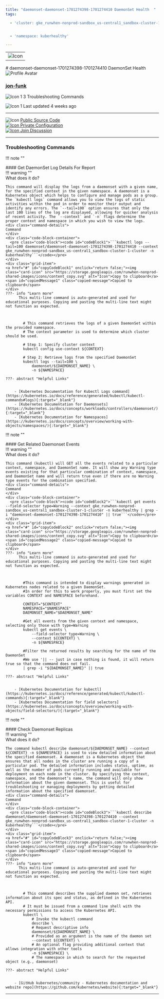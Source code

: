 ```yaml
---
title: "daemonset-daemonset-1701274398-1701274410 DaemonSet Health  "
tags: 

  - 'cluster: gke_runwhen-nonprod-sandbox_us-central1_sandbox-cluster-1-cluster'


  - 'namespace: kuberhealthy'

---
```


<table class="invisible-table">
  <tr>
    <td class="icon-cell">
      <img src="https://storage.googleapis.com/runwhen-nonprod-shared-images/icons/kubernetes/resources/labeled/ds.svg" alt="Icon" />
    </td>
  </tr>
</table>
# daemonset-daemonset-1701274398-1701274410 DaemonSet Health    
<div class="author-block">
  <img src="/github_profile_cache/jon-funk_icon.png" alt="Profile Avatar" class="author-avatar">
  <div class="author-info">
    <a href="https://github.com/jon-funk" target="_blank">
    <h3 class="author-name">jon-funk</a></h3>
  <p class="author-bio">
      <img src="https://storage.googleapis.com/runwhen-nonprod-shared-images/icons/terminal.svg" alt="Icon 1" class="bio-icon">
    3 Troubleshooting Commands</p>
      <p class="author-bio">
     <img src="https://storage.googleapis.com/runwhen-nonprod-shared-images/icons/calendar_month.svg" alt="Icon 1" class="bio-icon">
    Last updated 4 weeks ago </p>
  </div>
</div>
  

<p></p>
<hr class="custom-hr">
<div class="command-header-grid">
  <div class="grid-item">
    <img class="card-icon" src="https://storage.googleapis.com/runwhen-nonprod-shared-images/icons/public.svg" alt="Icon">
    <a href="https://github.com/runwhen-contrib/rw-cli-codecollection/tree/main/codebundles/k8s-daemonset-healthcheck/runbook.robot" target="_blank">Public Source Code</a>
  </div>

  <div class="grid-item">
    <a href="#" id="configLink" onclick="return false;">
      <img class="card-icon" src="https://storage.googleapis.com/runwhen-nonprod-shared-images/icons/lock.svg" alt="Icon">
      Private Configuration
    </a>
  </div>

  <div class="grid-item">
    <a href="https://github.com/orgs/runwhen-contrib/discussions?discussions_q=is%3Aopen+k8s-daemonset-healthcheck" target="_blank">
      <img class="card-icon" src="https://storage.googleapis.com/runwhen-nonprod-shared-images/icons/forum.svg" alt="Icon">
      Join Discussion
    </a>
  </div>
</div>
<hr class="custom-hr">

### Troubleshooting Commands



!!! note ""
    <div class="command-title">
    #### Get DaemonSet Log Details For Report  
    </div>
    !!! warning ""
    <div class="command-details">
    What does it do?
    </div>
    

    This command will display the logs from a daemonset with a given name, for the specified context in the given namespace. A daemonset is a Kubernetes object which helps to configure and manage pods as a group. The `kubectl logs` command allows you to view the logs of static activities within the pod in order to monitor their output and identify any errors. The `--tail=100` option ensures that only the last 100 lines of the log are displayed, allowing for quicker analysis of recent activity. The `--context` and `-n` flags determine the proper context and namespace in which you wish to view the logs. 
    <div class="command-details">
    Command
    </div>
    <div class="code-block-container">
      <pre class="code-block"><code id="codeBlock1">```kubectl logs --tail=100 daemonset/daemonset-daemonset-1701274398-1701274410 --context gke_runwhen-nonprod-sandbox_us-central1_sandbox-cluster-1-cluster -n kuberhealthy```</code></pre>
    </div>
    <div class="grid-item">
    <a href="#" id="copyCodeBlock1" onclick="return false;"><img class="card-icon" src="https://storage.googleapis.com/runwhen-nonprod-shared-images/icons/content_copy.svg" alt="Icon">Copy to clipboard</a>
    <span id="copiedMessage1" class="copied-message">Copied to clipboard</span>
    </div>
    ???- info "Learn more"
          This multi-line command is auto-generated and used for educational purposes. Copying and pasting the multi-line text might not function as expected.
            
            

            # This command retrieves the logs of a given DaemonSet within the provided namespace.
            # The context parameter is used to determine which cluster should be used.

            # Step 1: Specify cluster context
            kubectl config use-context ${CONTEXT}

            # Step 2: Retrieve logs from the specified DaemonSet
            kubectl logs --tail=100 \
                daemonset/${DAEMONSET_NAME} \
                -n ${NAMESPACE}

    ???- abstract "Helpful Links"

            
        - [Kubernetes Documentation for Kubectl Logs command](https://kubernetes.io/docs/reference/generated/kubectl/kubectl-commands#logs){:target="_blank"}
        - [Kubernetes Documentation for Daemonsets](https://kubernetes.io/docs/concepts/workloads/controllers/daemonset/){:target="_blank"}
        - [Kubernetes Documentation for Namespaces](https://kubernetes.io/docs/concepts/overview/working-with-objects/namespaces/){:target="_blank"}

<script>

document.getElementById('copyCodeBlock1').addEventListener('click', function() {
    copyCodeBlock1();
});

function copyCodeBlock1() {
  var codeBlock = document.getElementById('codeBlock1');
  var text = codeBlock.textContent;

  navigator.clipboard.writeText(text)
    .then(() => {
      console.log('Code block copied to clipboard:', text);
      showCopiedMessage();
    })
    .catch((error) => {
      console.error('Error copying code block to clipboard:', error);
    });
}

function showCopiedMessage() {
  var copiedMessage = document.getElementById('copiedMessage1');
  copiedMessage.classList.add('show');

  setTimeout(function() {
    copiedMessage.classList.remove('show');
  }, 2000);
}
</script>




!!! note ""
    <div class="command-title">
    #### Get Related Daemonset Events  
    </div>
    !!! warning ""
    <div class="command-details">
    What does it do?
    </div>
    

    This command (kubectl) will GET all the events related to a particular context, namespace, and DaemonSet name. It will show any Warning type events existing for that particular combination of context, namespace, and DaemonSet name and will return true even if there are no Warning type events for the combination specified.
    <div class="command-details">
    Command
    </div>
    <div class="code-block-container">
      <pre class="code-block"><code id="codeBlock2">```kubectl get events --field-selector type=Warning --context gke_runwhen-nonprod-sandbox_us-central1_sandbox-cluster-1-cluster -n kuberhealthy | grep -i "daemonset-daemonset-1701274398-1701274410" || true```</code></pre>
    </div>
    <div class="grid-item">
    <a href="#" id="copyCodeBlock2" onclick="return false;"><img class="card-icon" src="https://storage.googleapis.com/runwhen-nonprod-shared-images/icons/content_copy.svg" alt="Icon">Copy to clipboard</a>
    <span id="copiedMessage2" class="copied-message">Copied to clipboard</span>
    </div>
    ???- info "Learn more"
          This multi-line command is auto-generated and used for educational purposes. Copying and pasting the multi-line text might not function as expected.
            
            

            #This command is intended to display warnings generated in Kubernetes nodes related to a given DaemonSet. 
            #In order for this to work properly, you must first set the variables CONTEXT and NAMESPACE beforehand.

            CONTEXT="$CONTEXT"
            NAMESPACE="$NAMESPACE"
            DAEMONSET_NAME="$DAEMONSET_NAME"

            #Get all events from the given context and namespace, selecting only those with type=Warning
            kubectl get events \
                --field-selector type=Warning \
                --context ${CONTEXT} \
                -n ${NAMESPACE} 

            #Filter the returned results by searching for the name of the DaemonSet 
            #We use '|| -- just in case nothing is found, it will return true so that the command does not fail.
            | grep -i "${DAEMONSET_NAME}" || true

    ???- abstract "Helpful Links"

            
        - [Kubernetes Documentation for kubectl](https://kubernetes.io/docs/reference/generated/kubectl/kubectl-commands){:target="_blank"}
        - [Kubernetes Documentation for field selectors](https://kubernetes.io/docs/concepts/overview/working-with-objects/field-selectors/){:target="_blank"}

<script>

document.getElementById('copyCodeBlock2').addEventListener('click', function() {
    copyCodeBlock2();
});

function copyCodeBlock2() {
  var codeBlock = document.getElementById('codeBlock2');
  var text = codeBlock.textContent;

  navigator.clipboard.writeText(text)
    .then(() => {
      console.log('Code block copied to clipboard:', text);
      showCopiedMessage();
    })
    .catch((error) => {
      console.error('Error copying code block to clipboard:', error);
    });
}

function showCopiedMessage() {
  var copiedMessage = document.getElementById('copiedMessage2');
  copiedMessage.classList.add('show');

  setTimeout(function() {
    copiedMessage.classList.remove('show');
  }, 2000);
}
</script>




!!! note ""
    <div class="command-title">
    #### Check Daemonset Replicas  
    </div>
    !!! warning ""
    <div class="command-details">
    What does it do?
    </div>
    

    The command kubectl describe daemonset/${DAEMONSET_NAME} --context ${CONTEXT} -n ${NAMESPACE} is used to view detailed information about the specified daemonset. A daemonset is a Kubernetes object that ensures that all nodes in the cluster are running a copy of a particular pod. The detailed information includes status, uptime, as well as the number of pods currently running and available for deployment on each node in the cluster. By specifying the context, namespace, and the daemonset’s name, the command will only show information about the given daemonset. This is useful for troubleshooting or managing deployments by getting detailed information about the specified daemonset.
    <div class="command-details">
    Command
    </div>
    <div class="code-block-container">
      <pre class="code-block"><code id="codeBlock3">```kubectl describe daemonset/daemonset-daemonset-1701274398-1701274410 --context gke_runwhen-nonprod-sandbox_us-central1_sandbox-cluster-1-cluster -n kuberhealthy```</code></pre>
    </div>
    <div class="grid-item">
    <a href="#" id="copyCodeBlock3" onclick="return false;"><img class="card-icon" src="https://storage.googleapis.com/runwhen-nonprod-shared-images/icons/content_copy.svg" alt="Icon">Copy to clipboard</a>
    <span id="copiedMessage3" class="copied-message">Copied to clipboard</span>
    </div>
    ???- info "Learn more"
          This multi-line command is auto-generated and used for educational purposes. Copying and pasting the multi-line text might not function as expected.
            
            

            # This command describes the supplied daemon set, retrieves information about its spec and status, as defined in the Kubernetes API.
            # It must be issued from a command line shell with the necessary permissions to access the Kubernetes API.
            kubectl \
                # Invoke the kubectl command
                describe \
                # Request descriptive info 
                daemonset/${DAEMONSET_NAME} \
                # Provided as an argument is the name of the daemon set
                --context ${CONTEXT} \
                # An optional flag providing additional context that allows integration with other tools
                -n ${NAMESPACE} \
                # The namespace in which to search for the requested object (e.g., daemonset)

    ???- abstract "Helpful Links"

            
        - [GitHub kubernetes/community - Kubernetes documentation and website repo](https://github.com/kubernetes/website){:target="_blank"}

<script>

document.getElementById('copyCodeBlock3').addEventListener('click', function() {
    copyCodeBlock3();
});

function copyCodeBlock3() {
  var codeBlock = document.getElementById('codeBlock3');
  var text = codeBlock.textContent;

  navigator.clipboard.writeText(text)
    .then(() => {
      console.log('Code block copied to clipboard:', text);
      showCopiedMessage();
    })
    .catch((error) => {
      console.error('Error copying code block to clipboard:', error);
    });
}

function showCopiedMessage() {
  var copiedMessage = document.getElementById('copiedMessage3');
  copiedMessage.classList.add('show');

  setTimeout(function() {
    copiedMessage.classList.remove('show');
  }, 2000);
}
</script>




<script>
document.getElementById('configLink').addEventListener('click', function() {
    showConfig('/workspaces/ws/slxs/dd1-kbr-grnwhnnpr-ds-health/runbook.yaml');
});

function showConfig(runbook) {
    const popupContainer = document.createElement("div"); // Container for the popup
    const popup = document.createElement("div");
    popup.classList.add("popup");

    const loadingMessage = document.createElement("h1");
    loadingMessage.innerText = "Please wait...";

    popup.appendChild(loadingMessage);
    popupContainer.appendChild(popup); // Append the popup to the container
    document.body.appendChild(popupContainer); // Append the container to the document body

    fetch('/get-runbook-config', {
        method: 'POST',
        headers: {
            'Content-Type': 'application/json'
        },
        body: JSON.stringify({
            runbook: runbook,
        }) 
        })
        .then(response => {
            if (!response.ok) {
                throw new Error('Network response was not ok');
            }
            return response.text();
        })
        .then(data => {
            popup.removeChild(loadingMessage);

            const closeButton = document.createElement("span");
            closeButton.classList.add("close");
            closeButton.innerHTML = "&times;";
            closeButton.style.fontSize = "24px"; // Increase the font size for better visibility
            closeButton.style.position = "absolute";
            closeButton.style.top = "10px";
            closeButton.style.right = "10px";

            const title = document.createElement("p");
            title.innerText = "Private configuration for: " + 'daemonset-daemonset-1701274398-1701274410 DaemonSet Health  ';
            const configPath = document.createElement("p");
            configPath.innerText = "Local filesystem path: /shared/output/" + runbook;

            const image = document.createElement("img");
            image.src = "https://storage.googleapis.com/runwhen-nonprod-shared-images/icons/lock.svg";
            image.alt = "Icon";

            const codeBlock = document.createElement("pre");
            codeBlock.classList.add("code-block");
            codeBlock.innerText = data;

            popup.appendChild(closeButton);
            popup.appendChild(image); // Append the image to the popup
            popup.appendChild(title);
            popup.appendChild(configPath);
            popup.appendChild(codeBlock);
        })
        .catch(error => {
            console.error('Error:', error);
            alert(error);
        });

    // Event delegation for close button click
    popupContainer.addEventListener("click", (event) => {
        const target = event.target;
        if (target.classList.contains("close")) {
            event.stopPropagation(); // Stop event propagation
            document.body.removeChild(popupContainer); // Remove the container instead of the popup
        }
    });
}

</script>
<style>
  .multiline {
    white-space: pre-wrap;
    word-wrap: break-word;
  }
.popup .code-block {
    background-color: #333;
    color: #f8f8f8;
    padding: 10px;
    font-family: Consolas, Monaco, 'Andale Mono', monospace;
    font-size: 14px;
    line-height: 1.4;
    overflow: auto;
}


</style>



---